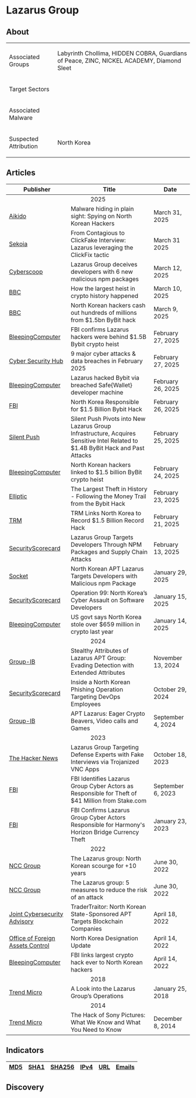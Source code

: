 <h1>Lazarus Group</h1>

<h2>About</h2>
<table>
  <tr>
    <td>
      <p>Associated Groups</p>
    </td>
    <td>
      <p>Labyrinth Chollima, HIDDEN COBRA, Guardians of Peace, ZINC, NICKEL ACADEMY, Diamond Sleet</p>
    </td>
  </tr>
  <tr>
    <td>
      <p>Target Sectors</p>
    </td>
    <td>
      <p></p>
    </td>
  </tr>
  <tr>
    <td>
      <p>Associated Malware</p>
    </td>
    <td>
      <p></p>
    </td>
  </tr>
  <tr>
    <td>
      <p>Suspected Attribution</p>
    </td>
    <td>
      <p>North Korea</p>
    </td>
  </tr>
</table>

<h2>Articles</h2>
<table>
  <thead>
    <tr>
      <th>Publisher</th>
      <th>Title</th>
      <th>Date</th>
    </tr>
  </thead>
  <tbody>
    <tr>
      <td colspan="100" align="center">2025</td>
    </tr>
    <tr>
      <td>
        <a href="https://www.aikido.dev/blog/malware-hiding-in-plain-sight-spying-on-north-korean-hackers">Aikido</a>
      </td>
      <td>Malware hiding in plain sight: Spying on North Korean Hackers</td>
      <td>March 31, 2025</td>
    </tr>
    <tr>
      <td>
        <a href="https://blog.sekoia.io/clickfake-interview-campaign-by-lazarus/">Sekoia</a>
      </td>
      <td>From Contagious to ClickFake Interview: Lazarus leveraging the ClickFix tactic</td>
      <td>March 31 2025</td>
    </tr>
    <tr>
      <td>
        <a href="https://cyberscoop.com/lazarus-group-north-korea-malicious-npm-packages-socket/">Cyberscoop</a>
      </td>
      <td>Lazarus Group deceives developers with 6 new malicious npm packages</td>
      <td>March 12, 2025</td>
    </tr>
    <tr>
      <td>
        <a href="https://www.bbc.com/reel/video/p0kx9xkf/how-the-largest-heist-in-crypto-history-happened">BBC</a>
      </td>
      <td>How the largest heist in crypto history happened</td>
      <td>March 10, 2025</td>
    </tr>
    <tr>
      <td>
        <a href="https://www.bbc.com/news/articles/c2kgndwwd7lo">BBC</a>
      </td>
      <td>North Korean hackers cash out hundreds of millions from $1.5bn ByBit hack</td>
      <td>March 9, 2025</td>
    </tr>
    <tr>
      <td>
        <a href="https://www.bleepingcomputer.com/news/security/fbi-confirms-lazarus-hackers-were-behind-15b-bybit-crypto-heist/">BleepingComputer</a>
      </td>
      <td>FBI confirms Lazarus hackers were behind $1.5B Bybit crypto heist</td>
      <td>February 27, 2025</td>
    </tr>
    <tr>
      <td>
        <a href="https://www.cshub.com/attacks/articles/cyber-attacks-data-breaches-february-2025?utm_medium=RSS">Cyber Security Hub</a>
      </td>
      <td>9 major cyber attacks & data breaches in February 2025</td>
      <td>February 27, 2025</td>
    </tr>  
    <tr>
      <td>
        <a href="https://www.bleepingcomputer.com/news/security/lazarus-hacked-bybit-via-breached-safe-wallet-developer-machine/">BleepingComputer</a>
      </td>
      <td>Lazarus hacked Bybit via breached Safe{Wallet} developer machine</td>
      <td>February 26, 2025</td>
    </tr>
    <tr>
      <td>
        <a href="https://www.ic3.gov/PSA/2025/PSA250226">FBI</a>
      </td>
      <td>North Korea Responsible for $1.5 Billion Bybit Hack</td>
      <td>February 26, 2025</td>
    </tr>
    <tr>
      <td>
        <a href="https://www.silentpush.com/blog/lazarus-bybit/">Silent Push</a>
      </td>
      <td>Silent Push Pivots into New Lazarus Group Infrastructure, Acquires Sensitive Intel Related to $1.4B ByBit Hack and Past Attacks</td>
      <td>February 25, 2025</td>
    </tr>
    <tr>
      <td>
        <a href="https://www.bleepingcomputer.com/news/security/north-korean-hackers-linked-to-15-billion-bybit-crypto-heist/">BleepingComputer</a>
      </td>
      <td>North Korean hackers linked to $1.5 billion ByBit crypto heist</td>
      <td>February 24, 2025</td>
    </tr>
    <tr>
      <td>
        <a href="https://www.elliptic.co/blog/bybit-hack-largest-in-history">Elliptic</a>
      </td>
      <td>The Largest Theft in History - Following the Money Trail from the Bybit Hack</td>
      <td>February 23, 2025</td>
    </tr>
    <tr>
      <td>
        <a href="https://www.trmlabs.com/post/trm-links-north-korea-to-record-1-5-billion-record-hack">TRM</a>
      </td>
      <td>TRM Links North Korea to Record $1.5 Billion Record Hack</td>
      <td>February 21, 2025</td>
    </tr>
    <tr>
      <td>
        <a href="https://securityscorecard.com/blog/lazarus-group-targets-developers-through-npm-packages-and-supply-chain-attacks/">SecurityScorecard</a>
      </td>
      <td>Lazarus Group Targets Developers Through NPM Packages and Supply Chain Attacks</td>
      <td>February 13, 2025</td>
    </tr>
    <tr>
      <td>
        <a href="https://socket.dev/blog/north-korean-apt-lazarus-targets-developers-with-malicious-npm-package">Socket</a>
      </td>
      <td>North Korean APT Lazarus Targets Developers with Malicious npm Package</td>
      <td>January 29, 2025</td>
    </tr>
    <tr>
      <td>
        <a href="https://securityscorecard.com/blog/operation-99-north-koreas-cyber-assault-on-software-developers/">SecurityScorecard</a>
      </td>
      <td>Operation 99: North Korea’s Cyber Assault on Software Developers</td>
      <td>January 15, 2025</td>
    </tr>
    <tr>
      <td>
        <a href="https://www.bleepingcomputer.com/news/security/us-govt-says-north-korea-stole-over-659-million-in-crypto-last-year/">BleepingComputer</a>
      </td>
      <td>US govt says North Korea stole over $659 million in crypto last year</td>
      <td>January 14, 2025</td>
    </tr>
    <tr>
      <td colspan="100" align="center">2024</td>
    </tr>
    <tr>
      <td>
        <a href="https://www.group-ib.com/blog/stealthy-attributes-of-apt-lazarus/">Group-IB</a>
      </td>
      <td>Stealthy Attributes of Lazarus APT Group: Evading Detection with Extended Attributes</td>
      <td>November 13, 2024</td>
    </tr>
    <tr>
      <td>
        <a href="https://securityscorecard.com/blog/inside-a-north-korean-phishing-operation-targeting-devops-employees/">SecurityScorecard</a>
      </td>
      <td>Inside a North Korean Phishing Operation Targeting DevOps Employees</td>
      <td>October 29, 2024</td>
    </tr>
    <tr>
      <td>
        <a href="https://www.group-ib.com/blog/apt-lazarus-python-scripts/">Group-IB</a>
      </td>
      <td>APT Lazarus: Eager Crypto Beavers, Video calls and Games</td>
      <td>September 4, 2024</td>
    </tr>
    <tr>
      <td colspan="100" align="center">2023</td>
    </tr>
    <tr>
      <td>
        <a href="https://thehackernews.com/2023/10/lazarus-group-targeting-defense-experts.html">The Hacker News</a>
      </td>
      <td>Lazarus Group Targeting Defense Experts with Fake Interviews via Trojanized VNC Apps</td>
      <td>October 18, 2023</td>
    </tr>
    <tr>
      <td>
        <a href="https://www.fbi.gov/news/press-releases/fbi-identifies-lazarus-group-cyber-actors-as-responsible-for-theft-of-41-million-from-stakecom">FBI</a>
      </td>
      <td>FBI Identifies Lazarus Group Cyber Actors as Responsible for Theft of $41 Million from Stake.com</td>
      <td>September 6, 2023</td>
    </tr>
    <tr>
      <td>
        <a href="https://www.fbi.gov/news/press-releases/fbi-confirms-lazarus-group-cyber-actors-responsible-for-harmonys-horizon-bridge-currency-theft">FBI</a>
      </td>
      <td>FBI Confirms Lazarus Group Cyber Actors Responsible for Harmony's Horizon Bridge Currency Theft</td>
      <td>January 23, 2023</td>
    </tr>
    <tr>
      <td colspan="100" align="center">2022</td>
    </tr>
    <tr>
      <td>
        <a href="https://www.nccgroup.com/us/the-lazarus-group-north-korean-scourge-for-plus10-years/">NCC Group</a>
      </td>
      <td>The Lazarus group: North Korean scourge for +10 years</td>
      <td>June 30, 2022</td>
    </tr>
    <tr>
      <td>
        <a href="https://www.nccgroup.com/us/the-lazarus-group-5-measures-to-reduce-the-risk-of-an-attack/">NCC Group</a>
      </td>
      <td>The Lazarus group: 5 measures to reduce the risk of an attack</td>
      <td>June 30, 2022</td>
    </tr>
    <tr>
      <td>
        <a href="https://www.ic3.gov/CSA/2022/220418.pdf">Joint Cybersecurity Advisory</a>
      </td>
      <td>TraderTraitor: North Korean State-Sponsored APT Targets Blockchain Companies</td>
      <td>April 18, 2022</td>
    </tr>
    <tr>
      <td>
        <a href="https://ofac.treasury.gov/recent-actions/20220414">Office of Foreign Assets Control</a>
      </td>
      <td>North Korea Designation Update</td>
      <td>April 14, 2022</td>
    </tr>
    <tr>
      <td>
        <a href="https://www.bleepingcomputer.com/news/security/fbi-links-largest-crypto-hack-ever-to-north-korean-hackers/">BleepingComputer</a>
      </td>
      <td>FBI links largest crypto hack ever to North Korean hackers</td>
      <td>April 14, 2022</td>
    </tr>
    <tr>
      <td colspan="100" align="center">2018</td>
    </tr>
    <tr>
      <td>
        <a href="https://www.trendmicro.com/vinfo/us/security/news/cybercrime-and-digital-threats/a-look-into-the-lazarus-groups-operations">Trend Micro</a>
      </td>
      <td>A Look into the Lazarus Group’s Operations</td>
      <td>January 25, 2018</td>
    </tr>
    <tr>
      <td colspan="100" align="center">2014</td>
    </tr>
    <tr>
      <td>
        <a href="https://www.trendmicro.com/vinfo/us/security/news/cyber-attacks/the-hack-of-sony-pictures-what-you-need-to-know">Trend Micro</a>
      </td>
      <td>The Hack of Sony Pictures: What We Know and What You Need to Know</td>
      <td>December 8, 2014</td>
    </tr>
  </tbody>
</table>


<h2>Indicators</h2>
<table>
  <thead>
    <tr>
      <th>
        <a href="https://github.com/PudgyDragon/Threat-Intel/blob/main/All/Lazarus%20Group/samples.md5">MD5</a>
      </th>
      <th>
        <a href="https://github.com/PudgyDragon/Threat-Intel/blob/main/All/Lazarus%20Group/samples.sha1">SHA1</a>
      </th>
      <th>
        <a href="https://github.com/PudgyDragon/Threat-Intel/blob/main/All/Lazarus%20Group/samples.sha256">SHA256</a>
      </th>
      <th>
        <a href="https://github.com/PudgyDragon/Threat-Intel/blob/main/All/Lazarus%20Group/IPs.txt">IPv4</a>
      </th>
      <th>
        <a href="https://github.com/PudgyDragon/Threat-Intel/blob/main/All/Lazarus%20Group/url.txt">URL</a>
      </th>
      <th>
        <a href="https://github.com/PudgyDragon/Threat-Intel/blob/main/All/Lazarus%20Group/emails.txt">Emails</a>
      </th>
    </tr>
  </thead>
</table>


<h2>Discovery</h2>
